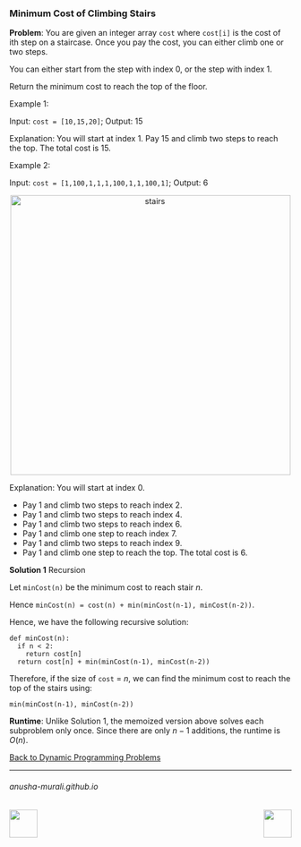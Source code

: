 ### Minimum Cost of Climbing Stairs

**Problem**: You are given an integer array `cost` where `cost[i]` is the cost of ith step on a staircase. 
Once you pay the cost, you can either climb one or two steps.

You can either start from the step with index 0, or the step with index 1.

Return the minimum cost to reach the top of the floor.

Example 1:

Input: `cost = [10,15,20]`; Output: 15

Explanation: You will start at index 1. Pay 15 and climb two steps to reach the top. The total cost is 15.

Example 2:

Input: `cost = [1,100,1,1,1,100,1,1,100,1]`; Output: 6

<p align = "center">
<img width="500" alt="stairs" src="https://github.com/user-attachments/assets/cb995c11-1284-4390-b9cc-548a78213a03" />
</p>

Explanation: You will start at index 0.
- Pay 1 and climb two steps to reach index 2.
- Pay 1 and climb two steps to reach index 4.
- Pay 1 and climb two steps to reach index 6.
- Pay 1 and climb one step to reach index 7.
- Pay 1 and climb two steps to reach index 9.
- Pay 1 and climb one step to reach the top.
The total cost is 6.

**Solution 1** Recursion

Let `minCost(n)` be the minimum cost to reach stair $n$. 

Hence `minCost(n) = cost(n) + min(minCost(n-1), minCost(n-2))`.

Hence, we have the following recursive solution:

```
def minCost(n):
  if n < 2:
    return cost[n]
  return cost[n] + min(minCost(n-1), minCost(n-2))
```
Therefore, if the size of `cost` = $n$, we can find the minimum cost to reach the top of the stairs using:

```
min(minCost(n-1), minCost(n-2))
```

**Runtime**: Unlike Solution 1, the memoized version above solves each subproblem only once. Since there are only $n-1$ additions, the runtime is $O(n)$.

[Back to Dynamic Programming Problems](./problems.md)

* * *
###### anusha-murali.github.io

<img src="https://github.com/anusha-murali/anusha-murali.github.io/assets/111596338/639243aa-2857-4595-a65a-7852762bb002" width="50" height="50" align="left">

[<img src="https://github.com/user-attachments/assets/989cfb30-4fb8-40f8-a812-8a054869aa32" width="50" height="50" align="right">](../index.md)
